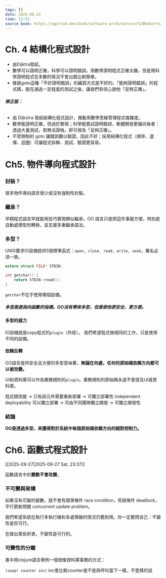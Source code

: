 ```yaml
---
tags: []
date: 2025-08-23
time: 12:53
source book: https://agorism.dev/book/software-architecture/%28Robert%20C.%20Martin%20Series%29%20Robert%20C.%20Martin%20-%20Clean%20Architecture_%20A%20Craftsman’s%20Guide%20to%20Software%20Structure%20and%20Design-Prentice%20Hall%20%282017%29.pdf
---
```


# Ch. 4 結構化程式設計

- 由Dijktra發起。
- 數學可以證明正確，科學可以證明錯誤。用數學證明程式正確太難，但是用科學證明程式在多數的情況不會出錯比較簡單。
- 像是goto這種「不好證明錯誤」的編寫方式是不好的。「能夠證明錯誤」的程式碼，能在通過一定程度的測試之後，讓我們有信心說他「足夠正確」。
###### **修正版：**
- 由 Dijkstra 發起結構化程式設計，推動用數學思維管理程式複雜度。
- 數學能證明正確，但過於繁瑣；科學能嘗試證明錯誤，軟體開發更偏向後者：透過大量測試，若無法證偽，即可視為「足夠正確」。
- 不受限制的 goto 讓錯誤難以驗證，因此不好；採用結構化程式（順序、選擇、迴圈）可讓程式拆解、測試、驗證更容易。


# Ch5. 物件導向程式設計

### 封裝？
很多物件導向語言很少或沒有強制性封裝。

### 繼承？
早期程式語言早就能用技巧實現類似繼承，OO 語言只是把這件事變方便，特別是自動處理型別轉換，並支援多重繼承語法。

### 多型？

UNIX要求IO設備提供5個標準函式：`open, close, read, write, seek`，署名必須一致。

```C
extern struct FILE* STDIN:

int getchar() {
	return STDIN->read();
}
```
`getchar`不在乎使用哪個設備。

##### 多型是是指向函數的指標。OO沒有帶來多型，但是使他更安全、更方便。

#### 多型的威力

IO設備就是copy程式的`plugin`（外掛）。
我們希望程式做相同的工作，只是使用不同的設備。

#### 依賴反轉
OO語言提供安全且方便的多型意味著，**無論在何處，任何的原始碼依賴方向都可以被改變。**

UI和資料庫可以作為業務規則的`plugin`。業務規則的原始碼永遠不會提及UI或資料庫。

程式碼改變 -> 只有該元件需要重新部署 -> 可獨立部署性 independent deployability
可以獨立部署 -> 可由不同團隊獨立開發 -> 可獨立開發性

### 結論
**OO是透過多型，來獲得對於系統中每個原始碼依賴方向的絕對控制力。**


# Ch6. 函數式程式設計
[[2025-09-27|2025-09-27 Sat, 23:37]]

函數語言中的**變數不會改變**。

### 不可變與架構
如果沒有可變的變數，就不會有競爭條件 race condition，死結條件 deadlock，平行更新問題 concurrent update problem。

我們希望系統在執行多執行緒和多處理器的情況仍舊耐用。你一定要問自己：不變性是否可行。

在做出某些折衷，不變性是可行的。

### 可變性的分離

書中用clojure語言舉例一個很像資料庫事務的方式：

`(swap! counter inc)` 
inc會比較counter是不是與呼叫當下一樣，不壹樣的話